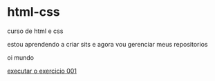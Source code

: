 # html-css
 curso de html e css

estou aprendendo a criar sits e agora vou gerenciar meus repositorios 

oi mundo 


<a href="https://pablobretan.github.io/html-css/exercicios/ex 01">executar o exercicio 001</a>
